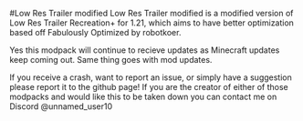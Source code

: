 #Low Res Trailer modified 
Low Res Trailer modified is a modified version of Low Res Trailer Recreation+ for 1.21, which aims to have better optimization based off Fabulously Optimized by robotkoer.

Yes this modpack will continue to recieve updates as Minecraft updates keep coming out. Same thing goes with mod updates.

If you receive a crash, want to report an issue, or simply have a suggestion please report it to the github page!
If you are the creator of either of those modpacks and would like this to be taken down you can contact me on Discord 
@unnamed_user10
